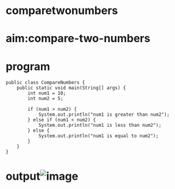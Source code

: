 # comparetwonumbers
# aim:compare-two-numbers
# program
````
public class CompareNumbers {
    public static void main(String[] args) {
        int num1 = 10;
        int num2 = 5;

        if (num1 > num2) {
            System.out.println("num1 is greater than num2");
        } else if (num1 < num2) {
            System.out.println("num1 is less than num2");
        } else {
            System.out.println("num1 is equal to num2");
        }
    }
}
````

# output![image](https://github.com/21002986/comparetwonumbers/assets/112633513/64e0dd6a-f5b6-4056-a20f-0f63daabdc15)

